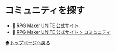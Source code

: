 # コミュニティを探す

* 📖 [RPG Maker UNITE 公式サイト](https://rpgmakerunite.com/)
* 📖 [RPG Maker UNITE 公式サイト > コミュニティ](https://support.rpgmakerunite.com/hc/ja/community/topics)

🏠[トップページへ戻る](../README.md)  
